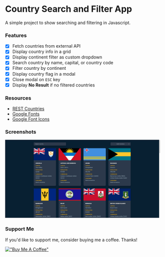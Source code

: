 # Country Search and Filter App

A simple project to show searching and filtering in Javascript.

### Features

- [x] Fetch countries from external API
- [x] Display country info in a grid
- [x] Display continent filter as custom dropdown
- [x] Search country by name, capital, or country code
- [x] Filter country by continent
- [x] Display country flag in a modal
- [x] Close modal on `ESC` key
- [x] Display **No Result** if no filtered countries

### Resources

- [REST Countries](https://restcountries.com)
- [Google Fonts](https://fonts.google.com)
- [Google Font Icons](https://fonts.google.com/icons)

### Screenshots

![Country Search](https://raw.githubusercontent.com/refinedguides/country-search/main/screenshot.png)

### Support Me

If you'd like to support me, consider buying me a coffee. Thanks!

[!["Buy Me A Coffee"](https://www.buymeacoffee.com/assets/img/custom_images/orange_img.png)](https://www.buymeacoffee.com/refinedguides)
